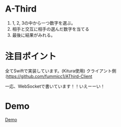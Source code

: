 # A-Third
1. 1, 2, 3の中から一つ数字を選ぶ。
2. 相手と交互に相手の選んだ数字を当てる
3. 最後に結果がみれる。

# 注目ポイント
全てSwiftで実装しています。(Kitura使用)
クライアント側 :https://github.com/fummicc1/AThird-Client

一応、WebSocketで書いています！！いえーーい！

# Demo
[Demo](./demo.gif)

